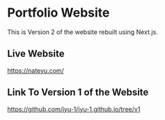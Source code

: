 # Portfolio Website

This is Version 2 of the website rebuilt using Next.js.

## Live Website

https://nateyu.com/

## Link To Version 1 of the Website

https://github.com/jyu-1/jyu-1.github.io/tree/v1
